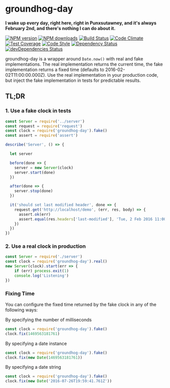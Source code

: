 # groundhog-day

**I wake up every day, right here, right in Punxsutawney, and it's always February 2nd, and there's nothing I can do about it.**

[![NPM version](https://img.shields.io/npm/v/groundhog-day.svg?style=flat-square)](https://www.npmjs.com/package/groundhog-day)
[![NPM downloads](https://img.shields.io/npm/dm/groundhog-day.svg?style=flat-square)](https://www.npmjs.com/package/groundhog-day)
[![Build Status](https://img.shields.io/travis/guidesmiths/groundhog-day/master.svg)](https://travis-ci.org/guidesmiths/groundhog-day)
[![Code Climate](https://codeclimate.com/github/guidesmiths/groundhog-day/badges/gpa.svg)](https://codeclimate.com/github/guidesmiths/groundhog-day)
[![Test Coverage](https://codeclimate.com/github/guidesmiths/groundhog-day/badges/coverage.svg)](https://codeclimate.com/github/guidesmiths/groundhog-day/coverage)
[![Code Style](https://img.shields.io/badge/code%20style-imperative-brightgreen.svg)](https://github.com/guidesmiths/eslint-config-imperative)
[![Dependency Status](https://david-dm.org/guidesmiths/groundhog-day.svg)](https://david-dm.org/guidesmiths/groundhog-day)
[![devDependencies Status](https://david-dm.org/guidesmiths/groundhog-day/dev-status.svg)](https://david-dm.org/guidesmiths/groundhog-day?type=dev)

groundhog-day is a wrapper around ```Date.now()``` with real and fake implementations. The real implementation returns the current time, the fake implementation returns a fixed time (defaults to 2016-02-02T11:00:00.000Z). Use the real implementation in your production code, but inject the fake implementation in tests for predictable results.

## TL;DR

### 1. Use a fake clock in tests
```js
const Server = require('../server')
const request = require('request')
const clock = require('groundhog-day').fake()
const assert = require('assert')

describe('Server', () => {

  let server

  before(done => {
    server = new Server(clock)
    server.start(done)
  })

  after(done => {
    server.stop(done)
  })

  it('should set last modified header', done => {
    request.get('http://localhost/demo', (err, res, body) => {
      assert.ok(err)
      assert.equal(res.headers['last-modified'], 'Tue, 2 Feb 2016 11:00:00 GMT')  // Groundhog Day
    })
  })
})
```

### 2. Use a real clock in production
```js
const Server = require('./server')
const clock = require('groundhog-day').real()
new Server(clock).start(err => {
    if (err) process.exit(1)
    console.log('Listening')
})
```

### Fixing Time
You can configure the fixed time returned by the fake clock in any of the following ways:

By specifying the number of milliseconds
```js
const clock = require('groundhog-day').fake()
clock.fix(1469563181761)
```

By specifying a date instance
```js
const clock = require('groundhog-day').fake()
clock.fix(new Date(1469563181761))
```

By specifying a date string
```js
const clock = require('groundhog-day').fake()
clock.fix(new Date('2016-07-26T19:59:41.761Z'))
```
